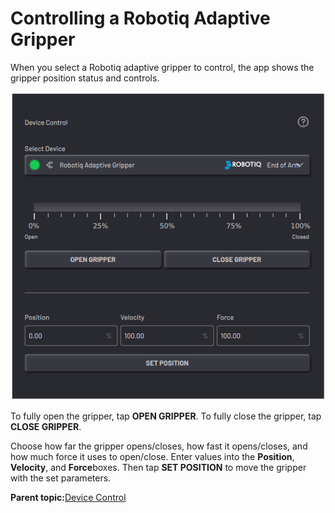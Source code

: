 # Controlling a Robotiq Adaptive Gripper

When you select a Robotiq adaptive gripper to control, the app shows the gripper position status and controls.

![](../../../_Media/ForgeOS-5-x/Device-Controls-App-5-x/device_controls_robotiq_gripper_5-x.png)

To fully open the gripper, tap **OPEN GRIPPER**. To fully close the gripper, tap **CLOSE GRIPPER**.

Choose how far the gripper opens/closes, how fast it opens/closes, and how much force it uses to open/close. Enter values into the **Position**, **Velocity**, and **Force**boxes. Then tap **SET POSITION** to move the gripper with the set parameters.

**Parent topic:**[Device Control](../5-Device-Controls-App/device_control_panel.md)

